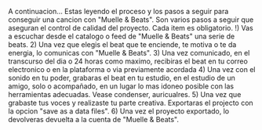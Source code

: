 A continuacion... Estas leyendo el proceso y los pasos a seguir para conseguir una cancion con "Muelle & Beats".
Son varios pasos a seguir que aseguran el control de calidad del proyecto.
Cada item es obligatorio.
!) Vas a escuchar desde el catalogo o feed de "Muelle & Beats" una serie de beats. 
2) Una vez que elegis el beat que te enciende, te motiva o te da energia, lo comunicas con "Muelle & Beats". 
3) Una vez comunicado, en el transcurso del dia o 24 horas como maximo, recibiras el beat en tu correo electronico o en la plataforma o via previamente acordada
4) Una vez con el sonido en tu poder, grabaras el beat en tu estudio, en el estudio de un amigo, solo o acompañado, en un lugar lo mas idoneo posible con las herramientas adecuadas. 
Vease condenser, auricualres. 
5) Una vez que grabaste tus voces y realizaste tu parte creativa. Exportaras el projecto con la opcion "save as a data files". 
6) Una vez el proyecto exportado, lo devolveras devuelta a la cuenta de "Muelle & Beats". 
